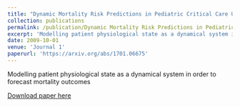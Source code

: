 ```yaml
---
title: "Dynamic Mortality Risk Predictions in Pediatric Critical Care Using Recurrent Neural Networks"
collection: publications
permalink: /publication/Dynamic Mortality Risk Predictions in Pediatric Critical Care Using Recurrent Neural Networks
excerpt: 'Modelling patient physiological state as a dynamical system in order to forecast mortality outcomes'
date: 2009-10-01
venue: 'Journal 1'
paperurl: 'https://arxiv.org/abs/1701.06675'
---
```

Modelling patient physiological state as a dynamical system in order to forecast mortality outcomes

[Download paper here](https://arxiv.org/abs/1701.06675)
